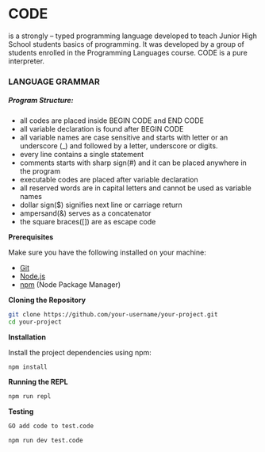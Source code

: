 
# CODE

is a strongly – typed programming language developed to teach Junior High School students basics of programming. It was developed by a group of students enrolled in the Programming Languages course. CODE is a pure
interpreter.


### LANGUAGE GRAMMAR

##### Program Structure:
 - all codes are placed inside BEGIN CODE and END CODE
 - all variable declaration is found after BEGIN CODE
 - all variable names are case sensitive and starts with letter or an underscore (_) and followed by a letter, underscore or digits.
 - every line contains a single statement
 - comments starts with sharp sign(#) and it can be placed anywhere in the program
 - executable codes are placed after variable declaration
 - all reserved words are in capital letters and cannot be used as variable names
 - dollar sign($) signifies next line or carriage return
 - ampersand(&) serves as a concatenator
 - the square braces([]) are as escape code

**Prerequisites**

Make sure you have the following installed on your machine:

- [Git](https://git-scm.com/)
- [Node.js](https://nodejs.org/en)
- [npm](https://www.npmjs.com/) (Node Package Manager)

**Cloning the Repository**

```bash
git clone https://github.com/your-username/your-project.git
cd your-project
```

**Installation**

Install the project dependencies using npm:

```bash
npm install
```

**Running the REPL**
```bash
npm run repl
```

**Testing**
```bash
GO add code to test.code

npm run dev test.code
```


